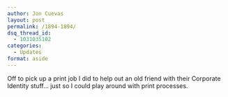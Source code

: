 ```yaml
---
author: Jon Cuevas
layout: post
permalink: /1894-1894/
dsq_thread_id:
  - 1031035102
categories:
  - Updates
format: aside
---
```

Off to pick up a print job I did to help out an old friend with their Corporate Identity stuff&#8230; just so I could play around with print processes.